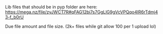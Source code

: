 Lib files that should be in pyp folder are here:
https://mega.nz/file/zyJWCT7R#qFAG12bi7s7GgLlG9gVcVPQqo4IR6rTdmj43-f_b0rU

Due file amount and file size. (2k+ files while git allow 100 per 1 upload lol)
